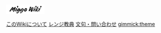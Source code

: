 [![logo](mini_logo.png)](index.md)

[このWikiについて](about.md)
[レンジ教典](range.md)
[文句・問い合わせ](contact.md)
[gimmick:theme](spacelab)
